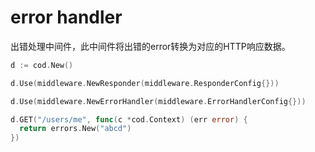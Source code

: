 # error handler

出错处理中间件，此中间件将出错的error转换为对应的HTTP响应数据。

```go
d := cod.New()

d.Use(middleware.NewResponder(middleware.ResponderConfig{}))

d.Use(middleware.NewErrorHandler(middleware.ErrorHandlerConfig{}))

d.GET("/users/me", func(c *cod.Context) (err error) {
  return errors.New("abcd")
})
```